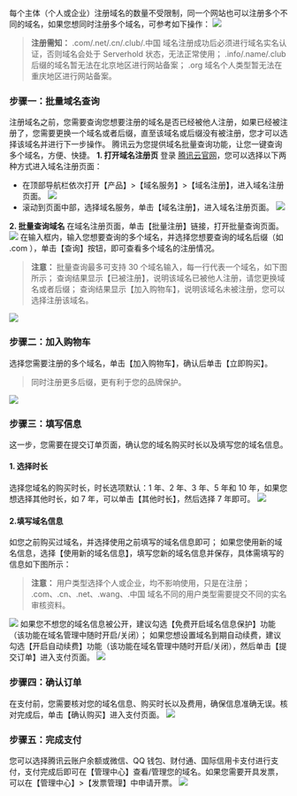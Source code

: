 每个主体（个人或企业）注册域名的数量不受限制，同一个网站也可以注册多个不同的域名，如果您想同时注册多个域名，可参考如下操作：
![](https://mc.qcloudimg.com/static/img/8cbcad887c195fe8b93eaba7a3eb6f26/image.png)
>**注册需知：**
>.com/.net/.cn/.club/.中国 域名注册成功后必须进行域名实名认证，否则域名会处于 Serverhold 状态，无法正常使用；
.info/.name/.club 后缀的域名暂无法在北京地区进行网站备案；
.org 域名个人类型暂无法在重庆地区进行网站备案。

### 步骤一：批量域名查询
注册域名之前，您需要查询您想要注册的域名是否已经被他人注册，如果已经被注册了，您需要更换一个域名或者后缀，直至该域名或后缀没有被注册，您才可以选择该域名并进行下一步操作。
腾讯云为您提供域名批量查询功能，让您一键查询多个域名，方便、快捷。
**1. 打开域名注册页**
登录 [腾讯云官网](https://cloud.tencent.com/)，您可以选择以下两种方式进入域名注册页面：
 - 在顶部导航栏依次打开【产品】>【域名服务】>【域名注册】，进入域名注册页面。
![](https://mc.qcloudimg.com/static/img/e6e7efbdc8369baa8874a7fc1b38cfa1/image.png)
 - 滚动到页面中部，选择域名服务，单击【域名注册】，进入域名注册页面。
![](https://mc.qcloudimg.com/static/img/6dc9c1499d673dececbe303432945f39/image.png)

**2. 批量查询域名**
在域名注册页面，单击【批量注册】链接，打开批量查询页面。
![](https://mc.qcloudimg.com/static/img/bed41f8d6510eb0d87eb188201cc9b9e/image.png)
在输入框内，输入您想要查询的多个域名，并选择您想要查询的域名后缀（如 .com ），单击【查询】按钮，即可查看多个域名的注册情况。
>**注意：**
>批量查询最多可支持 30 个域名输入，每一行代表一个域名，如下图所示；
>查询结果显示【已被注册】，说明该域名已被他人注册，请您更换域名或者后缀；
>查询结果显示【加入购物车】，说明该域名未被注册，您可以选择注册该域名。

![](https://mc.qcloudimg.com/static/img/b7fe99c3d337b9e85ab56b30da7510e1/image.png)
### 步骤二：加入购物车
选择您需要注册的多个域名，单击【加入购物车】，确认后单击【立即购买】。
>同时注册更多后缀，更有利于您的品牌保护。

![](https://mc.qcloudimg.com/static/img/5dc7da7345d8c35db2c23fa89ed03e37/image.png)
### 步骤三：填写信息
这一步，您需要在提交订单页面，确认您的域名购买时长以及填写您的域名信息。
#### 1. 选择时长
选择您域名的购买时长，时长选项默认：1 年、2 年、3 年、5 年和 10 年，如果您想选择其他时长，如 7 年，可以单击【其他时长】，然后选择 7 年即可。
![](https://mc.qcloudimg.com/static/img/81e2ffa81b3a2ea5b00b4681a6df2abf/image.png)
#### 2.填写域名信息
如您之前购买过域名，并选择使用之前填写的域名信息即可；
如果您使用新的域名信息，选择【使用新的域名信息】，填写您新的域名信息并保存，具体需填写的信息如下图所示：
>**注意：**
>用户类型选择个人或企业，均不影响使用，只是在注册； .com、.cn、.net、.wang、.中国 域名不同的用户类型需要提交不同的实名审核资料。

![](https://mc.qcloudimg.com/static/img/66389664a410168720f6aaf938405577/image.png)
如果您不想您的域名信息被公开，建议勾选【免费开启域名信息保护】功能（该功能在域名管理中随时开启/关闭）；
如果您想设置域名到期自动续费，建议勾选【开启自动续费】功能（该功能在域名管理中随时开启/关闭），然后单击【提交订单】进入支付页面。
![](https://mc.qcloudimg.com/static/img/c2ae4d1f28fa3d02bea0618027259f42/image.png)

### 步骤四：确认订单
在支付前，您需要核对您的域名信息、购买时长以及费用，确保信息准确无误。核对完成后，单击【确认购买】进入支付页面。
![](https://mc.qcloudimg.com/static/img/d39d93611feeff7a2b9e3d5d59dd6fc3/image.png)

### 步骤五：完成支付
您可以选择腾讯云账户余额或微信、QQ 钱包、财付通、国际信用卡支付进行支付，支付完成后即可在【管理中心】查看/管理您的域名。如果您需要开具发票，可以在【管理中心】>【发票管理】中申请开票。
![](https://mc.qcloudimg.com/static/img/6b3c89e6f1f357ee0833dfd61c388c81/image.png)